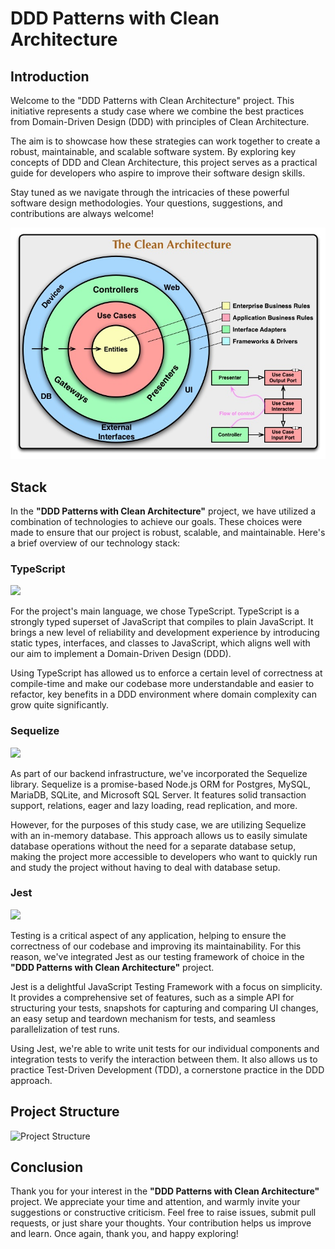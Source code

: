 # DDD Patterns with Clean Architecture

## Introduction

Welcome to the "DDD Patterns with Clean Architecture" project. This initiative represents a study case where we combine the best practices from Domain-Driven Design (DDD) with principles of Clean Architecture.

The aim is to showcase how these strategies can work together to create a robust, maintainable, and scalable software system. By exploring key concepts of DDD and Clean Architecture, this project serves as a practical guide for developers who aspire to improve their software design skills.

Stay tuned as we navigate through the intricacies of these powerful software design methodologies. Your questions, suggestions, and contributions are always welcome!

![clean_architecture](clean_architecture.jpeg)

## Stack

In the **"DDD Patterns with Clean Architecture"** project, we have utilized a combination of technologies to achieve our goals. These choices were made to ensure that our project is robust, scalable, and maintainable. Here's a brief overview of our technology stack:

### TypeScript

<img src="https://img.shields.io/badge/TypeScript-007ACC?style=for-the-badge&logo=typescript&logoColor=white" />

For the project's main language, we chose TypeScript. TypeScript is a strongly typed superset of JavaScript that compiles to plain JavaScript. It brings a new level of reliability and development experience by introducing static types, interfaces, and classes to JavaScript, which aligns well with our aim to implement a Domain-Driven Design (DDD).

Using TypeScript has allowed us to enforce a certain level of correctness at compile-time and make our codebase more understandable and easier to refactor, key benefits in a DDD environment where domain complexity can grow quite significantly.

### Sequelize
<img src="https://img.shields.io/badge/Sequelize-52B0E7?style=for-the-badge&logo=Sequelize&logoColor=white" />

As part of our backend infrastructure, we've incorporated the Sequelize library. Sequelize is a promise-based Node.js ORM for Postgres, MySQL, MariaDB, SQLite, and Microsoft SQL Server. It features solid transaction support, relations, eager and lazy loading, read replication, and more.

However, for the purposes of this study case, we are utilizing Sequelize with an in-memory database. This approach allows us to easily simulate database operations without the need for a separate database setup, making the project more accessible to developers who want to quickly run and study the project without having to deal with database setup.

### Jest
<img src="https://img.shields.io/badge/Jest-C21325?style=for-the-badge&logo=jest&logoColor=white"/>

Testing is a critical aspect of any application, helping to ensure the correctness of our codebase and improving its maintainability. For this reason, we've integrated Jest as our testing framework of choice in the **"DDD Patterns with Clean Architecture"** project.

Jest is a delightful JavaScript Testing Framework with a focus on simplicity. It provides a comprehensive set of features, such as a simple API for structuring your tests, snapshots for capturing and comparing UI changes, an easy setup and teardown mechanism for tests, and seamless parallelization of test runs.

Using Jest, we're able to write unit tests for our individual components and integration tests to verify the interaction between them. It also allows us to practice Test-Driven Development (TDD), a cornerstone practice in the DDD approach.

## Project Structure

![Project Structure](./ddd-patterns-project.jpg)

## Conclusion

Thank you for your interest in the **"DDD Patterns with Clean Architecture"** project. We appreciate your time and attention, and warmly invite your suggestions or constructive criticism. Feel free to raise issues, submit pull requests, or just share your thoughts. Your contribution helps us improve and learn. Once again, thank you, and happy exploring!